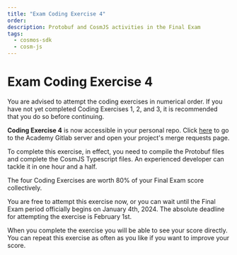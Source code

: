 ```yaml
---
title: "Exam Coding Exercise 4"
order:
description: Protobuf and CosmJS activities in the Final Exam
tags:
  - cosmos-sdk
  - cosm-js
---
```


# Exam Coding Exercise 4

<!--
This exercise will be unlocked on November 30th. Successfully completing the four coding exercises will contribute to 80% of your score in the Final Exam.
-->

You are advised to attempt the coding exercises in numerical order. If you have not yet completed Coding Exercises 1, 2, and 3, it is recommended that you do so before continuing.

**Coding Exercise 4** is now accessible in your personal repo. Click [here](https://git.academy.b9lab.com/ida-p5-final-exam/student-projects) to go to the Academy Gitlab server and open your project's merge requests page.

To complete this exercise, in effect, you need to compile the Protobuf files and complete the CosmJS Typescript files. An experienced developer can tackle it in one hour and a half.

<HighlightBox type="note">

The four Coding Exercises are worth 80% of your Final Exam score collectively. 

You are free to attempt this exercise now, or you can wait until the Final Exam period officially begins on January 4th, 2024. The absolute deadline for attempting the exercise is February 1st.

</HighlightBox>

When you complete the exercise you will be able to see your score directly. You can repeat this exercise as often as you like if you want to improve your score.
